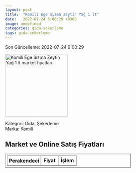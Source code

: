 ```yaml
---
layout: post
title:  "Komili Ege Sızma Zeytin Yağ 1 lt"
date:   2022-07-24 6:00:29 +0300
image: undefined
categories: gida-sekerleme
tags: gida-sekerleme
---
```


Son Güncelleme: 2022-07-24 9:00:29

<img src="undefined" width="200" alt="Komili Ege Sızma Zeytin Yağ 1 lt market fiyatları" />

Kategori: Gıda, Şekerleme
<br />
Marka: Komili

<h2>Market ve Online Satış Fiyatları</h2>

<table border="1" style="padding: 5px;width:80%;">
  <tr>
    <td style="padding: 5px;"><strong>Perakendeci</strong></td>
    <td><strong>Fiyat</strong></td>
    <td><strong>İşlem</strong></td>
  </tr>
  
</table>
